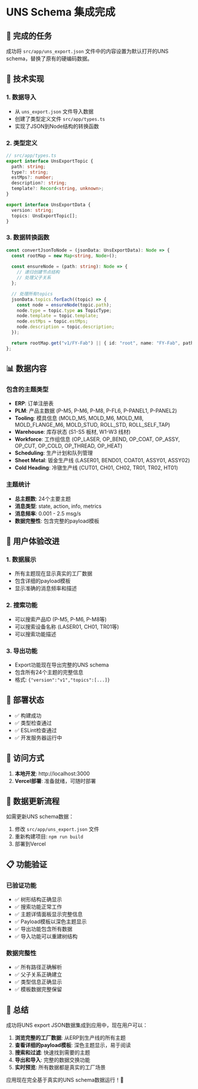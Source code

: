 # UNS Schema 集成完成

## 🎯 完成的任务

成功将 `src/app/uns_export.json` 文件中的内容设置为默认打开的UNS schema，替换了原有的硬编码数据。

## 🔧 技术实现

### 1. 数据导入
- 从 `uns_export.json` 文件导入数据
- 创建了类型定义文件 `src/app/types.ts`
- 实现了JSON到Node结构的转换函数

### 2. 类型定义
```typescript
// src/app/types.ts
export interface UnsExportTopic {
  path: string;
  type?: string;
  estMps?: number;
  description?: string;
  template?: Record<string, unknown>;
}

export interface UnsExportData {
  version: string;
  topics: UnsExportTopic[];
}
```

### 3. 数据转换函数
```typescript
const convertJsonToNode = (jsonData: UnsExportData): Node => {
  const rootMap = new Map<string, Node>();
  
  const ensureNode = (path: string): Node => {
    // 递归创建节点结构
    // 处理父子关系
  };

  // 处理所有topics
  jsonData.topics.forEach((topic) => {
    const node = ensureNode(topic.path);
    node.type = topic.type as TopicType;
    node.template = topic.template;
    node.estMps = topic.estMps;
    node.description = topic.description;
  });

  return rootMap.get("v1/FY-Fab") || { id: "root", name: "FY-Fab", path: "v1/FY-Fab", children: [] };
};
```

## 📊 数据内容

### 包含的主题类型
- **ERP**: 订单注册表
- **PLM**: 产品主数据 (P-M5, P-M6, P-M8, P-FL6, P-PANEL1, P-PANEL2)
- **Tooling**: 模具信息 (MOLD_M5, MOLD_M6, MOLD_M8, MOLD_FLANGE_M6, MOLD_STUD, ROLL_STD, ROLL_SELF_TAP)
- **Warehouse**: 库存状态 (S1-S5 板材, W1-W3 线材)
- **Workforce**: 工作组信息 (OP_LASER, OP_BEND, OP_COAT, OP_ASSY, OP_CUT, OP_COLD, OP_THREAD, OP_HEAT)
- **Scheduling**: 生产计划和队列管理
- **Sheet Metal**: 钣金生产线 (LASER01, BEND01, COAT01, ASSY01, ASSY02)
- **Cold Heading**: 冷镦生产线 (CUT01, CH01, CH02, TR01, TR02, HT01)

### 主题统计
- **总主题数**: 24个主要主题
- **消息类型**: state, action, info, metrics
- **消息频率**: 0.001 - 2.5 msg/s
- **数据完整性**: 包含完整的payload模板

## 🎨 用户体验改进

### 1. 数据展示
- 所有主题现在显示真实的工厂数据
- 包含详细的payload模板
- 显示准确的消息频率和描述

### 2. 搜索功能
- 可以搜索产品ID (P-M5, P-M6, P-M8等)
- 可以搜索设备名称 (LASER01, CH01, TR01等)
- 可以搜索功能描述

### 3. 导出功能
- Export功能现在导出完整的UNS schema
- 包含所有24个主题的完整信息
- 格式: `{"version":"v1","topics":[...]}`

## 🚀 部署状态

- ✅ 构建成功
- ✅ 类型检查通过
- ✅ ESLint检查通过
- ✅ 开发服务器运行中

## 📱 访问方式

1. **本地开发**: http://localhost:3000
2. **Vercel部署**: 准备就绪，可随时部署

## 🔄 数据更新流程

如需更新UNS schema数据：

1. 修改 `src/app/uns_export.json` 文件
2. 重新构建项目: `npm run build`
3. 部署到Vercel

## 📋 功能验证

### 已验证功能
- ✅ 树形结构正确显示
- ✅ 搜索功能正常工作
- ✅ 主题详情面板显示完整信息
- ✅ Payload模板以深色主题显示
- ✅ 导出功能包含所有数据
- ✅ 导入功能可以重建树结构

### 数据完整性
- ✅ 所有路径正确解析
- ✅ 父子关系正确建立
- ✅ 类型信息正确显示
- ✅ 模板数据完整保留

## 🎉 总结

成功将UNS export JSON数据集成到应用中，现在用户可以：

1. **浏览完整的工厂数据**: 从ERP到生产线的所有主题
2. **查看详细的payload模板**: 深色主题显示，易于阅读
3. **搜索和过滤**: 快速找到需要的主题
4. **导出和导入**: 完整的数据交换功能
5. **实时预览**: 所有数据都是真实的工厂场景

应用现在完全基于真实的UNS schema数据运行！🎯
